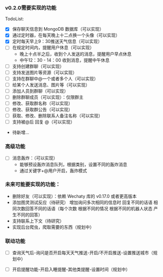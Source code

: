 ### v0.2.0需要实现的功能

TodoList:

- [x] 保存聊天信息到 MongoDB 数据库（可以实现）
- [x] 通过定时器，在每天晚上十二点换一个头像（可以实现）
- [x] 定时每天早上9：30推送天气信息（可以实现）
- [ ] 在规定时间内，提醒用户休息（可以实现）
    - 晚上十点半之后，收到个人发送的消息，提醒用户早点休息
    - 中午12：30 - 14：00 收到消息，提醒中午休息
- [ ] 支持创建群聊（可以实现）
- [ ] 支持发送图片等资源（可以实现）
- [ ] 支持在群聊中@一个或者多个人（可以实现）
- [ ] 给某个人发送消息、图片等（可以实现）
- [ ] 添加人员到群聊（可以实现）
- [ ] 删除群聊成员（可以实现）：仅限群主
- [ ] 修改、获取群名称（可以实现）
- [ ] 修改、获取群公告（可以实现）
- [ ] 获取、修改、删除联系人备注名称（可以实现）
- [ ] 支持被@后 回复 @（可以实现）
- 待新增...

### 高级功能

- [ ] 消息轰炸：（可以实现）
    - 能够预设轰炸消息队列，根据类别，设置不同的轰炸消息
    - 通过关键字+@用户开启，轰炸模式

### 未来可能要实现的功能：

- 删除好友（可以实现）：依赖 Wechaty 库的 v0.17.0 或者更高版本
- 添加图灵测试反应（待研究）
    增加询问多次相同的信息时 回复不同的话语
    相同次数回答不同的话语（每个次数 根据不同的情况 根据不同的机器人状态 产生不同的回答）
- 支持联系上下文（待研究）
- 实现后台爬虫，爬取需要的东西（规划中）


### 联动功能

- [ ] 查询天气后-询问是否开启每天天气推送-开启/不开启推送-设置推送城市（规划中）
- [ ] 开启提醒功能-开启入睡提醒-其他类提醒-设置时间（规划中）




